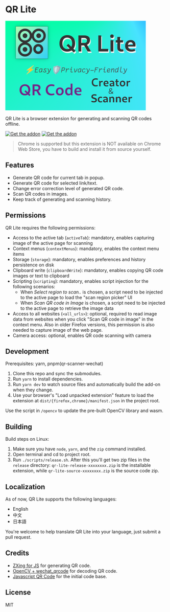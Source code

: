 # QR Lite

![Promo Banner](promo/chrome-webstore-promo.png)

QR Lite is a browser extension for generating and scanning QR codes offline.

[![Get the addon](https://blog.mozilla.org/addons/files/2015/11/get-the-addon.png "Get the addon")](https://addons.mozilla.org/en-US/firefox/addon/qr-lite/)
[![Get the addon](https://user-images.githubusercontent.com/585534/107280673-a5ece780-6a26-11eb-9cc7-9fa9f9f81180.png "Get from Microsoft")](https://addons.mozilla.org/en-US/firefox/addon/qr-lite/)

> Chrome is supported but this extension is NOT available on Chrome Web Store, you have to build and install it from source yourself.

## Features

- Generate QR code for current tab in popup.
- Generate QR code for selected link/text.
- Change error correction level of generated QR code.
- Scan QR codes in images.
- Keep track of generating and scanning history.

## Permissions

QR Lite requires the following permissions:

- Access to the active tab (`activeTab`): mandatory, enables capturing image of the active page for scanning
- Context menus (`contextMenus`): mandatory, enables the context menu items
- Storage (`storage`): mandatory, enables preferences and history persistence on disk
- Clipboard write (`clipboardWrite`): mandatory, enables copying QR code images or text to clipboard
- Scripting (`scripting`): mandatory, enables script injection for the following scenarios:
  - When _Select region to scan.._ is chosen, a script need to be injected to the active page to load the "scan region picker" UI
  - When _Scan QR code in Image_ is chosen, a script need to be injected to the active page to retrieve the image data
- Access to all websites (`<all_urls>`): optional, required to read image data from websites when you click "Scan QR code in image" in the context menu. Also in older Firefox versions, this permission is also needed to capture image of the web page.
- Camera access: optional, enables QR code scanning with camera

## Development

Prerequisites: yarn, pnpm(qr-scanner-wechat)

1. Clone this repo and sync the submodules.
1. Run `yarn` to install dependencies.
1. Run `yarn dev` to watch source files and automatically build the add-on when they change.
1. Use your browser's "Load unpacked extension" feature to load the extension at
   `dist/{firefox,chrome}/manifest.json` in the project root.

Use the script in `/opencv` to update the pre-built OpenCV library and wasm.

## Building

Build steps on Linux:

1. Make sure you have `node`, `yarn`, and the `zip` command installed.
1. Open terminal and cd to project root.
1. Run `./scripts/release.sh`. After this you'll get two zip files in the `release` directory: `qr-lite-release-xxxxxxxx.zip`
   is the installable extension, while `qr-lite-source-xxxxxxxx.zip` is the source code zip.

## Localization

As of now, QR Lite supports the following languages:

- English
- 中文
- 日本語

You're welcome to help translate QR Lite into your language, just submit a pull request.

## Credits

- [ZXing for JS](https://github.com/zxing-js/library) for generating QR code.
- [OpenCV + wechat_qrcode](https://docs.opencv.org/4.9.0/dd/d63/group__wechat__qrcode.html) for decoding QR code.
- [Javascript QR Code](https://addons.mozilla.org/zh-CN/firefox/addon/javascript-qr-code/) for the initial code base.

## License

MIT
